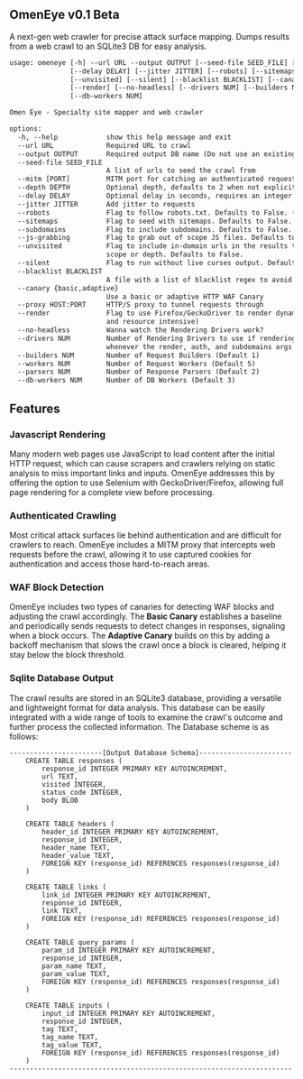 ## OmenEye v0.1 Beta

A next-gen web crawler for precise attack surface mapping. Dumps results from a web crawl to an SQLite3 DB for easy analysis.


```txt
usage: omeneye [-h] --url URL --output OUTPUT [--seed-file SEED_FILE] [--mitm [PORT]] [--depth DEPTH]
               [--delay DELAY] [--jitter JITTER] [--robots] [--sitemaps] [--subdomains] [--js-grabbing]
               [--unvisited] [--silent] [--blacklist BLACKLIST] [--canary {basic,adaptive}] [--proxy HOST:PORT]
               [--render] [--no-headless] [--drivers NUM] [--builders NUM] [--workers NUM] [--parsers NUM]
               [--db-workers NUM]

Omen Eye - Specialty site mapper and web crawler

options:
  -h, --help            show this help message and exit
  --url URL             Required URL to crawl
  --output OUTPUT       Required output DB name (Do not use an existing DB)
  --seed-file SEED_FILE
                        A list of urls to seed the crawl from
  --mitm [PORT]         MITM port for catching an authenticated request for authed crawls (Default 8080 if used)
  --depth DEPTH         Optional depth, defaults to 2 when not explicitly set
  --delay DELAY         Optional delay in seconds, requires an integer value
  --jitter JITTER       Add jitter to requests
  --robots              Flag to follow robots.txt. Defaults to False. (Only Allow/Disallow Directives)
  --sitemaps            Flag to seed with sitemaps. Defaults to False.
  --subdomains          Flag to include subdomains. Defaults to False.
  --js-grabbing         Flag to grab out of scope JS files. Defaults to False.
  --unvisited           Flag to include in-domain urls in the results that were seen, but were unvisited due to
                        scope or depth. Defaults to False.
  --silent              Flag to run without live curses output. Defaults to False.
  --blacklist BLACKLIST
                        A file with a list of blacklist regex to avoid when crawling
  --canary {basic,adaptive}
                        Use a basic or adaptive HTTP WAF Canary
  --proxy HOST:PORT     HTTP/S proxy to tunnel requests through
  --render              Flag to use Firefox/GeckoDriver to render dynamic webpages. Defaults to False. (Can be slow
                        and resource intensive)
  --no-headless         Wanna watch the Rendering Drivers work?
  --drivers NUM         Number of Rendering Drivers to use if rendering (Default 1) (WARNING: This number is doubled
                        whenever the render, auth, and subdomains args are used together)
  --builders NUM        Number of Request Builders (Default 1)
  --workers NUM         Number of Request Workers (Default 5)
  --parsers NUM         Number of Response Parsers (Default 2)
  --db-workers NUM      Number of DB Workers (Default 3)
```


## Features

### Javascript Rendering
Many modern web pages use JavaScript to load content after the initial HTTP request, which can cause scrapers and crawlers relying on static analysis to miss important links and inputs. OmenEye addresses this by offering the option to use Selenium with GeckoDriver/Firefox, allowing full page rendering for a complete view before processing.

### Authenticated Crawling
Most critical attack surfaces lie behind authentication and are difficult for crawlers to reach. OmenEye includes a MITM proxy that intercepts web requests before the crawl, allowing it to use captured cookies for authentication and access those hard-to-reach areas.

### WAF Block Detection
OmenEye includes two types of canaries for detecting WAF blocks and adjusting the crawl accordingly. The **Basic Canary** establishes a baseline and periodically sends requests to detect changes in responses, signaling when a block occurs. The **Adaptive Canary** builds on this by adding a backoff mechanism that slows the crawl once a block is cleared, helping it stay below the block threshold.


### Sqlite Database Output
The crawl results are stored in an SQLite3 database, providing a versatile and lightweight format for data analysis. This database can be easily integrated with a wide range of tools to examine the crawl's outcome and further process the collected information. The Database scheme is as follows:

```
-----------------------[Output Database Schema]-----------------------
    CREATE TABLE responses (
        response_id INTEGER PRIMARY KEY AUTOINCREMENT,
        url TEXT,
        visited INTEGER,
        status_code INTEGER,
        body BLOB
    )

    CREATE TABLE headers (
        header_id INTEGER PRIMARY KEY AUTOINCREMENT,
        response_id INTEGER,
        header_name TEXT,
        header_value TEXT,
        FOREIGN KEY (response_id) REFERENCES responses(response_id)
    )

    CREATE TABLE links (
        link_id INTEGER PRIMARY KEY AUTOINCREMENT,
        response_id INTEGER,
        link TEXT,
        FOREIGN KEY (response_id) REFERENCES responses(response_id)
    )

    CREATE TABLE query_params (
        param_id INTEGER PRIMARY KEY AUTOINCREMENT,
        response_id INTEGER,
        param_name TEXT,
        param_value TEXT,
        FOREIGN KEY (response_id) REFERENCES responses(response_id)
    )

    CREATE TABLE inputs (
        input_id INTEGER PRIMARY KEY AUTOINCREMENT,
        response_id INTEGER,
        tag TEXT,
        tag_name TEXT,
        tag_value TEXT,
        FOREIGN KEY (response_id) REFERENCES responses(response_id)
    )
----------------------------------------------------------------------
```

